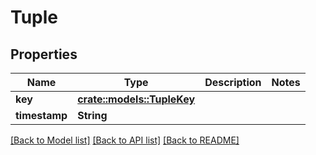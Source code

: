 # Tuple

## Properties

Name | Type | Description | Notes
------------ | ------------- | ------------- | -------------
**key** | [**crate::models::TupleKey**](TupleKey.md) |  | 
**timestamp** | **String** |  | 

[[Back to Model list]](../README.md#documentation-for-models) [[Back to API list]](../README.md#documentation-for-api-endpoints) [[Back to README]](../README.md)


